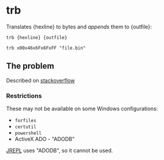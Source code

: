 # trb

Translates {hexline} to bytes and *appends* them to {outfile}:

```batch
trb {hexline} {outfile}

trb x00x46x6Fx6FxFF "file.bin"
```

## The problem

Described on [stackoverflow](https://stackoverflow.com/questions/47750732/write-hex-values-to-file-in-windows-batch)

### Restrictions

These may not be available on some Windows configurations:
* `forfiles`
* `certutil`
* `powershell`
* ActiveX ADO - "ADODB"

[JREPL](https://www.dostips.com/forum/viewtopic.php?f=3&t=6044) uses "ADODB",
so it cannot be used.
